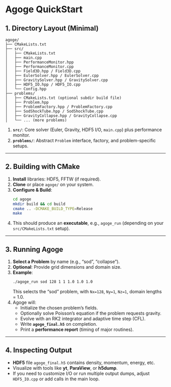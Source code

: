 # Agoge QuickStart

## 1. Directory Layout (Minimal)

```
agoge/
├── CMakeLists.txt
├── src/
│   ├── CMakeLists.txt
│   ├── main.cpp
│   ├── PerformanceMonitor.hpp
│   ├── PerformanceMonitor.cpp
│   ├── Field3D.hpp / Field3D.cpp
│   ├── EulerSolver.hpp / EulerSolver.cpp
│   ├── GravitySolver.hpp / GravitySolver.cpp
│   ├── HDF5_IO.hpp / HDF5_IO.cpp
│   └── Config.hpp
├── problems/
│   ├── CMakeLists.txt (optional subdir build file)
│   ├── Problem.hpp
│   ├── ProblemFactory.hpp / ProblemFactory.cpp
│   ├── SodShockTube.hpp / SodShockTube.cpp
│   ├── GravityCollapse.hpp / GravityCollapse.cpp
│   └── ... (more problems)
```

1. **`src/`**: Core solver (Euler, Gravity, HDF5 I/O, `main.cpp`) plus performance monitor.  
2. **`problems/`**: Abstract `Problem` interface, factory, and problem-specific setups.

---

## 2. Building with CMake

1. **Install** libraries: HDF5, FFTW (if required).  
2. **Clone** or place `agoge/` on your system.  
3. **Configure & Build**:
   ```bash
   cd agoge
   mkdir build && cd build
   cmake .. -DCMAKE_BUILD_TYPE=Release
   make
   ```
4. This should produce an **executable**, e.g., `agoge_run` (depending on your `src/CMakeLists.txt` setup).

---

## 3. Running Agoge

1. **Select a Problem** by name (e.g., “sod”, “collapse”).  
2. **Optional**: Provide grid dimensions and domain size.  
3. **Example**:
   ```bash
   ./agoge_run sod 128 1 1 1.0 1.0 1.0
   ```
   This selects the “sod” problem, with `Nx=128`, `Ny=1`, `Nz=1`, domain lengths = 1.0.  
4. Agoge will:
   - Initialize the chosen problem’s fields.  
   - Optionally solve Poisson’s equation if the problem requests gravity.  
   - Evolve with an RK2 integrator and adaptive time step (CFL).  
   - Write **`agoge_final.h5`** on completion.  
   - Print a **performance report** (timing of major routines).

---

## 4. Inspecting Output

- **HDF5** file `agoge_final.h5` contains density, momentum, energy, etc.  
- Visualize with tools like **yt**, **ParaView**, or **h5dump**.  
- If you need to customize I/O or run multiple output dumps, adjust `HDF5_IO.cpp` or add calls in the main loop.
